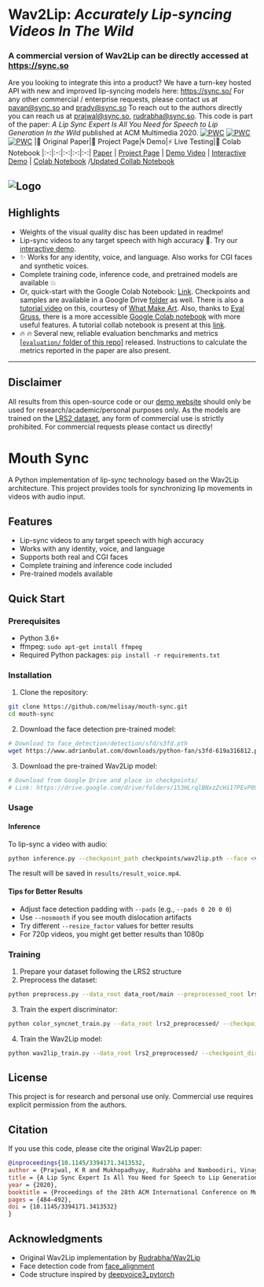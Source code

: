 # **Wav2Lip**: *Accurately Lip-syncing Videos In The Wild* 
### A commercial version of Wav2Lip can be directly accessed at https://sync.so
Are you looking to integrate this into a product? We have a turn-key hosted API with new and improved lip-syncing models here: https://sync.so/
For any other commercial / enterprise requests, please contact us at pavan@sync.so and prady@sync.so
To reach out to the authors directly you can reach us at prajwal@sync.so, rudrabha@sync.so.
This code is part of the paper: _A Lip Sync Expert Is All You Need for Speech to Lip Generation In the Wild_ published at ACM Multimedia 2020. 
[![PWC](https://img.shields.io/endpoint.svg?url=https://paperswithcode.com/badge/a-lip-sync-expert-is-all-you-need-for-speech/lip-sync-on-lrs2)](https://paperswithcode.com/sota/lip-sync-on-lrs2?p=a-lip-sync-expert-is-all-you-need-for-speech)
[![PWC](https://img.shields.io/endpoint.svg?url=https://paperswithcode.com/badge/a-lip-sync-expert-is-all-you-need-for-speech/lip-sync-on-lrs3)](https://paperswithcode.com/sota/lip-sync-on-lrs3?p=a-lip-sync-expert-is-all-you-need-for-speech)
[![PWC](https://img.shields.io/endpoint.svg?url=https://paperswithcode.com/badge/a-lip-sync-expert-is-all-you-need-for-speech/lip-sync-on-lrw)](https://paperswithcode.com/sota/lip-sync-on-lrw?p=a-lip-sync-expert-is-all-you-need-for-speech)
|📑 Original Paper|📰 Project Page|🌀 Demo|⚡ Live Testing|📔 Colab Notebook
|:-:|:-:|:-:|:-:|:-:|
[Paper](http://arxiv.org/abs/2008.10010) | [Project Page](http://cvit.iiit.ac.in/research/projects/cvit-projects/a-lip-sync-expert-is-all-you-need-for-speech-to-lip-generation-in-the-wild/) | [Demo Video](https://youtu.be/0fXaDCZNOJc) | [Interactive Demo](https://synclabs.so/) | [Colab Notebook](https://colab.research.google.com/drive/1tZpDWXz49W6wDcTprANRGLo2D_EbD5J8?usp=sharing) /[Updated Collab Notebook](https://colab.research.google.com/drive/1IjFW1cLevs6Ouyu4Yht4mnR4yeuMqO7Y#scrollTo=MH1m608OymLH)
 
![Logo](https://drive.google.com/uc?export=view&id=1Wn0hPmpo4GRbCIJR8Tf20Akzdi1qjjG9)
----------
**Highlights**
----------
 - Weights of the visual quality disc has been updated in readme!
 - Lip-sync videos to any target speech with high accuracy :100:. Try our [interactive demo](https://sync.so/).
 - :sparkles: Works for any identity, voice, and language. Also works for CGI faces and synthetic voices.
 - Complete training code, inference code, and pretrained models are available :boom:
 - Or, quick-start with the Google Colab Notebook: [Link](https://colab.research.google.com/drive/1tZpDWXz49W6wDcTprANRGLo2D_EbD5J8?usp=sharing). Checkpoints and samples are available in a Google Drive [folder](https://drive.google.com/drive/folders/1I-0dNLfFOSFwrfqjNa-SXuwaURHE5K4k?usp=sharing) as well. There is also a [tutorial video](https://www.youtube.com/watch?v=Ic0TBhfuOrA) on this, courtesy of [What Make Art](https://www.youtube.com/channel/UCmGXH-jy0o2CuhqtpxbaQgA). Also, thanks to [Eyal Gruss](https://eyalgruss.com), there is a more accessible [Google Colab notebook](https://j.mp/wav2lip) with more useful features. A tutorial collab notebook is present at this [link](https://colab.research.google.com/drive/1IjFW1cLevs6Ouyu4Yht4mnR4yeuMqO7Y#scrollTo=MH1m608OymLH).  
 - :fire: :fire: Several new, reliable evaluation benchmarks and metrics [[`evaluation/` folder of this repo]](https://github.com/Rudrabha/Wav2Lip/tree/master/evaluation) released. Instructions to calculate the metrics reported in the paper are also present.
--------
**Disclaimer**
--------
All results from this open-source code or our [demo website](https://bhaasha.iiit.ac.in/lipsync) should only be used for research/academic/personal purposes only. As the models are trained on the <a href="http://www.robots.ox.ac.uk/~vgg/data/lip_reading/lrs2.html">LRS2 dataset</a>, any form of commercial use is strictly prohibited. For commercial requests please contact us directly!

# Mouth Sync

A Python implementation of lip-sync technology based on the Wav2Lip architecture. This project provides tools for synchronizing lip movements in videos with audio input.

## Features

- Lip-sync videos to any target speech with high accuracy
- Works with any identity, voice, and language
- Supports both real and CGI faces
- Complete training and inference code included
- Pre-trained models available

## Quick Start

### Prerequisites

- Python 3.6+
- ffmpeg: `sudo apt-get install ffmpeg`
- Required Python packages: `pip install -r requirements.txt`

### Installation

1. Clone the repository:
```bash
git clone https://github.com/melisay/mouth-sync.git
cd mouth-sync
```

2. Download the face detection pre-trained model:
```bash
# Download to face_detection/detection/sfd/s3fd.pth
wget https://www.adrianbulat.com/downloads/python-fan/s3fd-619a316812.pth -O face_detection/detection/sfd/s3fd.pth
```

3. Download the pre-trained Wav2Lip model:
```bash
# Download from Google Drive and place in checkpoints/
# Link: https://drive.google.com/drive/folders/153HLrqlBNxzZcHi17PEvP09kkAfzRshM
```

### Usage

#### Inference

To lip-sync a video with audio:

```bash
python inference.py --checkpoint_path checkpoints/wav2lip.pth --face <video.mp4> --audio <audio.wav>
```

The result will be saved in `results/result_voice.mp4`.

#### Tips for Better Results

- Adjust face detection padding with `--pads` (e.g., `--pads 0 20 0 0`)
- Use `--nosmooth` if you see mouth dislocation artifacts
- Try different `--resize_factor` values for better results
- For 720p videos, you might get better results than 1080p

### Training

1. Prepare your dataset following the LRS2 structure
2. Preprocess the dataset:
```bash
python preprocess.py --data_root data_root/main --preprocessed_root lrs2_preprocessed/
```

3. Train the expert discriminator:
```bash
python color_syncnet_train.py --data_root lrs2_preprocessed/ --checkpoint_dir checkpoints/
```

4. Train the Wav2Lip model:
```bash
python wav2lip_train.py --data_root lrs2_preprocessed/ --checkpoint_dir checkpoints/ --syncnet_checkpoint_path checkpoints/syncnet.pth
```

## License

This project is for research and personal use only. Commercial use requires explicit permission from the authors.

## Citation

If you use this code, please cite the original Wav2Lip paper:

```bibtex
@inproceedings{10.1145/3394171.3413532,
author = {Prajwal, K R and Mukhopadhyay, Rudrabha and Namboodiri, Vinay P. and Jawahar, C.V.},
title = {A Lip Sync Expert Is All You Need for Speech to Lip Generation In the Wild},
year = {2020},
booktitle = {Proceedings of the 28th ACM International Conference on Multimedia},
pages = {484–492},
doi = {10.1145/3394171.3413532}
}
```

## Acknowledgments

- Original Wav2Lip implementation by [Rudrabha/Wav2Lip](https://github.com/Rudrabha/Wav2Lip)
- Face detection code from [face_alignment](https://github.com/1adrianb/face-alignment)
- Code structure inspired by [deepvoice3_pytorch](https://github.com/r9y9/deepvoice3_pytorch)
